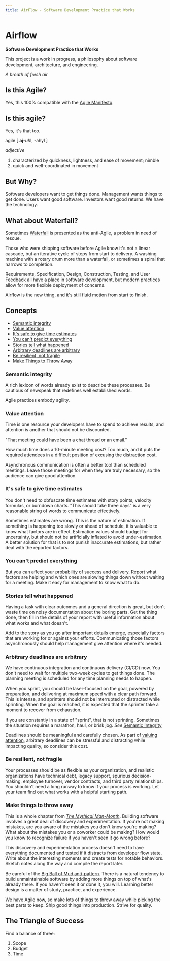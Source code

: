 ```yaml
---
title: AirFlow - Software Development Practice that Works
---
```


# Airflow

**Software Development Practice that Works**

This project is a work in progress, a philosophy about software development, architecture, and engineering.

*A breath of fresh air*

## Is this Agile?

Yes, this 100% compatible with the [Agile Manifesto](https://agilemanifesto.org/principles.html).

## Is this agile?

Yes, it's that too.

agile [ **aj**-*uh*l, -ahyl ]

*adjective*
1. characterized by quickness, lightness, and ease of movement; nimble
1. quick and well-coordinated in movement

## But Why?

Software developers want to get things done. Management wants things to get done. Users want good software. Investors want good returns. We have the technology.

## What about Waterfall?

Sometimes [Waterfall](https://en.wikipedia.org/wiki/Waterfall_model) is presented as the anti-Agile, a problem in need of rescue.

Those who were shipping software before Agile know it's not a linear cascade, but an iterative cycle of steps from start to delivery. A washing machine with a rotary drum more than a waterfall, or sometimes a spiral that narrows to completion.

Requirements, Specification, Design, Construction, Testing, and User Feedback all have a place in software development, but modern practices allow for more flexible deployment of concerns.

Airflow is the new thing, and it's still fluid motion from start to finish.

## Concepts

- [Semantic integrity](#semantic-integrity)
- [Value attention](#value-attention)
- [It's safe to give time estimates](#its-safe-to-give-time-estimates)
- [You can't predict everything](#you-cant-predict-everything)
- [Stories tell what happened](#stories-tell-what-happened)
- [Arbitrary deadlines are arbitrary](#arbitrary-deadlines-are-arbitrary)
- [Be resilient, not fragile](#be-resilient-not-fragile)
- [Make Things to Throw Away](#make-things-to-throw-away)

### Semantic integrity

A rich lexicon of words already exist to describe these processes. Be cautious of newspeak that redefines well established words.

Agile practices embody agility.

### Value attention

Time is one resource your developers have to spend to achieve results, and attention is another that should not be discounted.

"That meeting could have been a chat thread or an email."

How much time does a 10-minute meeting cost? Too much, and it puts the required attendees in a difficult position of excusing the distraction cost.

Asynchronous communication is often a better tool than scheduled meetings. Leave those meetings for when they are truly necessary, so the audience can give good attention.

### It's safe to give time estimates

You don't need to obfuscate time estimates with story points, velocity formulas, or burndown charts. "This should take three days" is a very reasonable string of words to communicate effectively.

Sometimes estimates are wrong. This is the nature of estimation. If something is happening too slowly or ahead of schedule, it is valuable to know what factors are in effect. Estimation values should budget for uncertainty, but should not be artificially inflated to avoid under-estimation. A better solution for that is to not punish inaccurate estimations, but rather deal with the reported factors.

### You can't predict everything

But you can affect your probability of success and delivery. Report what factors are helping and which ones are slowing things down without waiting for a meeting. Make it easy for management to know what to do.

### Stories tell what happened

Having a task with clear outcomes and a general direction is great, but don't waste time on noisy documentation about the boring parts. Get the thing done, then fill in the details of your report with useful information about what works and what doesn't.

Add to the story as you go after important details emerge, especially factors that are working for or against your efforts. Communicating those factors asynchronously should help management give attention where it's needed.

### Arbitrary deadlines are arbitrary

We have continuous integration and continuous delivery (CI/CD) now. You don't need to wait for multiple two-week cycles to get things done. The planning meeting is scheduled for any time planning needs to happen.

When you sprint, you should be laser-focused on the goal, powered by preparation, and delivering at maximum speed with a clear path forward. This is intense, and sprinters should not be interrupted or distracted while sprinting. When the goal is reached, it is expected that the sprinter take a moment to recover from exhaustion.

If you are constantly in a state of "sprint", that is not sprinting. Sometimes the situation requires a marathon, haul, or brisk jog. *See* [Semantic Integrity](#semantic-integrity)

Deadlines should be meaningful and carefully chosen. As part of [valuing attention](#value-attention), arbitrary deadlines can be stressful and distracting while impacting quality, so consider this cost.

### Be resilient, not fragile

Your processes should be as flexible as your organization, and realistic organizations have technical debt, legacy support, spurious decision-making, employee turnover, vendor contracts, and third party relationships. You shouldn't need a long runway to know if your process is working. Let your team find out what works with a helpful starting path.

### Make things to throw away

This is a whole chapter from [*The Mythical Man-Month*](https://en.wikipedia.org/wiki/The_Mythical_Man-Month#The_pilot_system). Building software involves a great deal of discovery and experimentation. If you're not making mistakes, are you aware of the mistakes you don't know you're making? What about the mistakes you or a coworker could be making? How would you know to recognize failure if you haven't seen it go wrong before?

This discovery and experimentation process doesn't need to have everything documented and tested if it distracts from developer flow state. Write about the interesting moments and create tests for notable behaviors. Sketch notes along the way and compile the report later.

Be careful of the [Big Ball of Mud anti-pattern](https://en.wikipedia.org/wiki/Anti-pattern#Big_ball_of_mud). There is a natural tendency to build unmaintainable software by adding more things on top of what's already there. If you haven't seen it or done it, you will. Learning better design is a matter of study, practice, and experience.

We have Agile now, so make lots of things to throw away while picking the best parts to keep. Ship good things into production. Strive for quality.

## The Triangle of Success

Find a balance of three:

1. Scope
2. Budget
3. Time